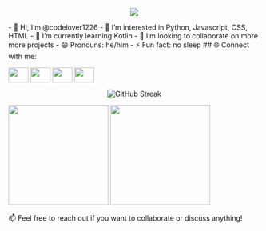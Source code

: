 <p align="center">
  <img src="[https://capsule-render.vercel.app/api?text=Hey Everyone!🕹️&animation=fadeIn&type=waving&color=gradient&height=100]"/>
</p>
- 👋 Hi, I’m @codelover1226
- 👀 I’m interested in Python, Javascript, CSS, HTML
- 🌱 I’m currently learning Kotlin
- 💞️ I’m looking to collaborate on more more projects
- 😄 Pronouns: he/him
- ⚡ Fun fact: no sleep
## 🌐 Connect with me:

<a href="https://discord.com/users/jyah1226_60755" target="blank"><img align="center" src="https://cdn.jsdelivr.net/npm/simple-icons@3.0.1/icons/discord.svg" alt="" height="30" width="40" /></a>
<a href="https://t.me/codelover1226" target="blank"><img align="center" src="https://cdn.jsdelivr.net/npm/simple-icons@3.0.1/icons/telegram.svg" alt="" height="30" width="40" /></a>
<a href="https://join.skype.com/invite/ukeEJ9tkwibb" target="blank"><img align="center" src="https://cdn.jsdelivr.net/npm/simple-icons@3.0.1/icons/skype.svg" alt="" height="30" width="40" /></a>
<a href="mailto:wmeng0103@gmail.com" target="blank"><img align="center" src="https://cdn.jsdelivr.net/npm/simple-icons@3.0.1/icons/gmail.svg" alt="" height="30" width="40" /></a>

<!---
codelover1226/codelover1226 is a ✨ special ✨ repository because its `README.md` (this file) appears on your GitHub profile.
You can click the Preview link to take a look at your changes.
--->
<p align="center">
  <img src="https://github-readme-streak-stats.herokuapp.com/?user=codelover1226&theme=onedark" alt="GitHub Streak" />
</p>

<p align="center>
  <a href="https://github.com/anuraghazra/github-readme-stats">
    <img height=200 src="https://github-readme-stats.vercel.app/api?username=codelover1226&show_icons=true&theme=transparent" />
  </a>
  <a href="https://github.com/anuraghazra/convoychat">
    <img height=200 src="https://github-readme-stats.vercel.app/api/top-langs?username=codelover1226&layout=compact&langs_count=8&card_width=320&theme=transparent" />
  </a>
</p>

📫 Feel free to reach out if you want to collaborate or discuss anything!
